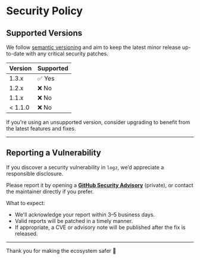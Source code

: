 # Security Policy

## Supported Versions

We follow [semantic versioning](https://semver.org) and aim to keep the latest minor release up-to-date with any critical security patches.

| Version  | Supported          |
|----------|--------------------|
| 1.3.x    | ✅ Yes              |
| 1.2.x    | ❌ No               |
| 1.1.x    | ❌ No               |
| < 1.1.0  | ❌ No               |

If you're using an unsupported version, consider upgrading to benefit from the latest features and fixes.

---

## Reporting a Vulnerability

If you discover a security vulnerability in `logz`, we’d appreciate a responsible disclosure.

Please report it by opening a **[GitHub Security Advisory](https://github.com/kubex-ecosystem/logz/security/advisories/new)** (private), or contact the maintainer directly if you prefer.

What to expect:
- We'll acknowledge your report within 3–5 business days.
- Valid reports will be patched in a timely manner.
- If appropriate, a CVE or advisory note will be published after the fix is released.

---

Thank you for making the ecosystem safer 🚀
